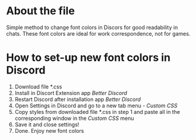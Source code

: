 # About the file

Simple method to change font colors in Discors for good readability in chats. These font colors are ideal for work correspondence, not for games.

# How to set-up new font colors in Discord

1. Download file *.css
2. Install in Discort Extension app *Better Discord*
3. Restart Discord after installation app *Better Discord*
4. Open Settings in Discord and go to a new tab menu - *Custom CSS*
5. Copy styles from downloaded file *.css in step 1 and paste all in the corresponding window in the *Custom CSS* menu
6. Save it and close settings!
7. Done. Enjoy new font colors
